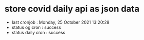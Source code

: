 # store covid daily api as json data

- last cronjob : Monday, 25 October 2021 13:20:28
- status og cron : success
- status daily cron : success
      
      